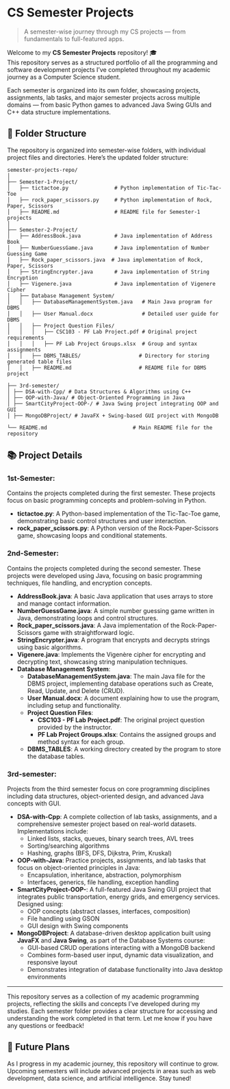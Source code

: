 # CS Semester Projects
> A semester-wise journey through my CS projects — from fundamentals to full-featured apps.

Welcome to my **CS Semester Projects** repository! 🎓  
This repository serves as a structured portfolio of all the programming and software development projects I’ve completed throughout my academic journey as a Computer Science student.

Each semester is organized into its own folder, showcasing projects, assignments, lab tasks, and major semester projects across multiple domains — from basic Python games to advanced Java Swing GUIs and C++ data structure implementations.

## 📁 Folder Structure

The repository is organized into semester-wise folders, with individual project files and directories. Here’s the updated folder structure:

```
semester-projects-repo/
│
├── Semester-1-Project/
│   ├── tictactoe.py               # Python implementation of Tic-Tac-Toe
│   ├── rock_paper_scissors.py     # Python implementation of Rock, Paper, Scissors
│   ├── README.md                  # README file for Semester-1 projects
│
├── Semester-2-Project/
│   ├── AddressBook.java           # Java implementation of Address Book
│   ├── NumberGuessGame.java       # Java implementation of Number Guessing Game
│   ├── Rock_paper_scissors.java  # Java implementation of Rock, Paper, Scissors
│   ├── StringEncrypter.java       # Java implementation of String Encryption
│   ├── Vigenere.java              # Java implementation of Vigenere Cipher
│   ├── Database Management System/
│   │   ├── DatabaseManagementSystem.java   # Main Java program for DBMS
│   │   ├── User Manual.docx                # Detailed user guide for DBMS
│   │   ├── Project Question Files/
│   │   │   ├── CSC103 - PF Lab Project.pdf # Original project requirements
│   │   │   ├── PF Lab Project Groups.xlsx  # Group and syntax assignments
│   │   ├── DBMS_TABLES/                   # Directory for storing generated table files
│   │   ├── README.md                      # README file for DBMS project

├── 3rd-semester/
│ ├── DSA-with-Cpp/ # Data Structures & Algorithms using C++
│ ├── OOP-with-Java/ # Object-Oriented Programming in Java
│ ├── SmartCityProject-OOP-/ # Java Swing project integrating OOP and GUI
│ ├── MongoDBProject/ # JavaFX + Swing-based GUI project with MongoDB

└── README.md                            # Main README file for the repository
```


## 📚 Project Details

### **1st-Semester**:
Contains the projects completed during the first semester. These projects focus on basic programming concepts and problem-solving in Python.  
  - **tictactoe.py**: A Python-based implementation of the Tic-Tac-Toe game, demonstrating basic control structures and user interaction.  
  - **rock_paper_scissors.py**: A Python version of the Rock-Paper-Scissors game, showcasing loops and conditional statements.

### **2nd-Semester**:
Contains the projects completed during the second semester. These projects were developed using Java, focusing on basic programming techniques, file handling, and encryption concepts.  
  - **AddressBook.java**: A basic Java application that uses arrays to store and manage contact information.  
  - **NumberGuessGame.java**: A simple number guessing game written in Java, demonstrating loops and control structures.  
  - **Rock_paper_scissors.java**: A Java implementation of the Rock-Paper-Scissors game with straightforward logic.  
  - **StringEncrypter.java**: A program that encrypts and decrypts strings using basic algorithms.  
  - **Vigenere.java**: Implements the Vigenère cipher for encrypting and decrypting text, showcasing string manipulation techniques.  
  - **Database Management System**:
    - **DatabaseManagementSystem.java**: The main Java file for the DBMS project, implementing database operations such as Create, Read, Update, and Delete (CRUD).  
    - **User Manual.docx**: A document explaining how to use the program, including setup and functionality.  
    - **Project Question Files**:  
      - **CSC103 - PF Lab Project.pdf**: The original project question provided by the instructor.  
      - **PF Lab Project Groups.xlsx**: Contains the assigned groups and method syntax for each group.  
    - **DBMS_TABLES**: A working directory created by the program to store the database tables.  

### **3rd-semester**:
Projects from the third semester focus on core programming disciplines including data structures, object-oriented design, and advanced Java concepts with GUI.  
- **DSA-with-Cpp**: A complete collection of lab tasks, assignments, and a comprehensive semester project based on real-world datasets. Implementations include:
  - Linked lists, stacks, queues, binary search trees, AVL trees
  - Sorting/searching algorithms
  - Hashing, graphs (BFS, DFS, Dijkstra, Prim, Kruskal)
- **OOP-with-Java**: Practice projects, assignments, and lab tasks that focus on object-oriented principles in Java:
  - Encapsulation, inheritance, abstraction, polymorphism
  - Interfaces, generics, file handling, exception handling
- **SmartCityProject-OOP-**: A full-featured Java Swing GUI project that integrates public transportation, energy grids, and emergency services. Designed using:
  - OOP concepts (abstract classes, interfaces, composition)
  - File handling using GSON
  - GUI design with Swing components
- **MongoDBProject**: A database-driven desktop application built using **JavaFX** and **Java Swing**, as part of the Database Systems course:
  - GUI-based CRUD operations interacting with a MongoDB backend
  - Combines form-based user input, dynamic data visualization, and responsive layout
  - Demonstrates integration of database functionality into Java desktop environments

---

This repository serves as a collection of my academic programming projects, reflecting the skills and concepts I’ve developed during my studies. Each semester folder provides a clear structure for accessing and understanding the work completed in that term. Let me know if you have any questions or feedback!

## 🚀 Future Plans
As I progress in my academic journey, this repository will continue to grow. Upcoming semesters will include advanced projects in areas such as web development, data science, and artificial intelligence. Stay tuned!

